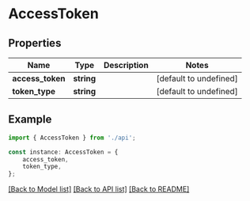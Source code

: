 # AccessToken


## Properties

Name | Type | Description | Notes
------------ | ------------- | ------------- | -------------
**access_token** | **string** |  | [default to undefined]
**token_type** | **string** |  | [default to undefined]

## Example

```typescript
import { AccessToken } from './api';

const instance: AccessToken = {
    access_token,
    token_type,
};
```

[[Back to Model list]](../README.md#documentation-for-models) [[Back to API list]](../README.md#documentation-for-api-endpoints) [[Back to README]](../README.md)

